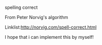 spelling correct

From Peter Norvig's algorithm

Linklist:http://norvig.com/spell-correct.html

I hope that i can implement this by myself!
